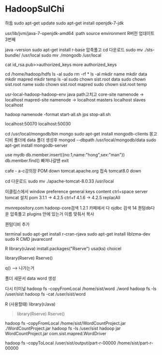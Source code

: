 # HadoopSulChi
하둡
sudo apt-get update
sudo apt-get install openjdk-7-jdk

usr/lib/jvm/java-7-openjdk-amd64 :path
source environment
R버전 업데이트 3번째

java -version
sudo apt-get install r-base
압축풀고
cd 다운로드
sudo mv ./sts-bundle/ /usr/local
sudo mv ./mongodb /usr/local


cat id_rsa.pub>>authorized_keys
more authorized_keys

cd /home/hadoop/hdfs
ls -al
sudo rm -rf *
ls -al
mkdir name
mkdir data
mkdir mapred
mkdir temp
ls -al
sudo chown sist.root data
sudo chown sist.root name
sudo chown sist.root mapred
sudo chown sist.root temp

usr-local-hadoop-hadoop-env java path고치고
core-site namenode -> localhost
mapred-site namenode -> localhost
masters localhost
slaves localhost

hadoop namenode -format
start-all.sh
jps
stop-all.sh


localhost:50070
localhost:50030

cd /usr/local/mongodb/bin
mongo
sudo apt-get install mongodb-clients
몽고디비 폴더에 data 폴더 생성후 
mongod --dbpath /usr/local/mongodb/data
sudo apt-get install mongodb-server

use mydb
 db.member.insert({no:1,name:"hong",sex:"man"})
db.member.find()
빠져나갈땐 exit

cafe - a-c강의장 POM down
tomcat.apache.org 접속 tomcat8.0 down

cd 다운로드
sudo mv ./apache-tomcat-8.0.33 /usr/local

이클립스에서 
window preference
general keys content ctrl+space
server tomcat 설치
pom 3.1.1 -> 4.2.5
ctrl+f 4.1.6 -> 4.2.5 replacAll 

mvnrepository.com
hadoop-core검색
1.2.1 
카페에서 다
ojdbc 검색
14
퀀텀db다운 압축풀고 plugins 안에 있는거 이름 맞춰서 복사

퀀텀디비 추가 

terminal
sudo apt-get install r-cran-rjava
sudo apt-get install liblzma-dev
sudo R CMD javareconf

R
library(rJava)
install.packages("Rserve")
usa(ks) choicel

library(Rserve)
Rserve()

q() --> 나가는거

폴더 새문서 data word 생성

다시 터미널
hadoop fs -copyFromLocal /home/sist/word ./word
hadoop fs -ls /user/sist
hadoop fs -cat /user/sist/word

R (사용할떄)
library(rJava)
> library(Rserve)
> Rserve()

hadoop fs -copyFromLocal /home/sist/WordCountProject.jar ./WordCountProject.jar
hadoop fs -ls /user/sist
hadoop jar WordCountProject.jar com.sist.mapred.WordDriver

 hadoop fs -copyToLocal /user/sist/output/part-r-00000 /home/sist/part-r-00000


